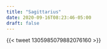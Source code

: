 ```yaml
---
title: "Sagittarius"
date: 2020-09-16T08:23:46-05:00
draft: false
---
```


{{< tweet 1305985079882076160 >}}